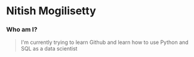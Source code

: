 # Nitish Mogilisetty
### Who am I?
> I'm currently trying to learn Github and learn how to use Python and SQL as a data scientist
